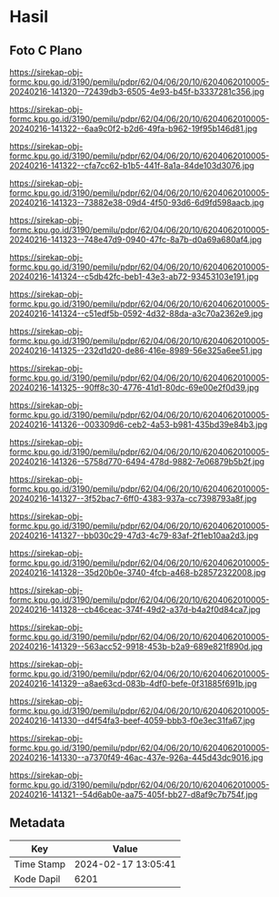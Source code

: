 # Hasil

## Foto C Plano

https://sirekap-obj-formc.kpu.go.id/3190/pemilu/pdpr/62/04/06/20/10/6204062010005-20240216-141320--72439db3-6505-4e93-b45f-b3337281c356.jpg

https://sirekap-obj-formc.kpu.go.id/3190/pemilu/pdpr/62/04/06/20/10/6204062010005-20240216-141322--6aa9c0f2-b2d6-49fa-b962-19f95b146d81.jpg

https://sirekap-obj-formc.kpu.go.id/3190/pemilu/pdpr/62/04/06/20/10/6204062010005-20240216-141322--cfa7cc62-b1b5-441f-8a1a-84de103d3076.jpg

https://sirekap-obj-formc.kpu.go.id/3190/pemilu/pdpr/62/04/06/20/10/6204062010005-20240216-141323--73882e38-09d4-4f50-93d6-6d9fd598aacb.jpg

https://sirekap-obj-formc.kpu.go.id/3190/pemilu/pdpr/62/04/06/20/10/6204062010005-20240216-141323--748e47d9-0940-47fc-8a7b-d0a69a680af4.jpg

https://sirekap-obj-formc.kpu.go.id/3190/pemilu/pdpr/62/04/06/20/10/6204062010005-20240216-141324--c5db42fc-beb1-43e3-ab72-93453103e191.jpg

https://sirekap-obj-formc.kpu.go.id/3190/pemilu/pdpr/62/04/06/20/10/6204062010005-20240216-141324--c51edf5b-0592-4d32-88da-a3c70a2362e9.jpg

https://sirekap-obj-formc.kpu.go.id/3190/pemilu/pdpr/62/04/06/20/10/6204062010005-20240216-141325--232d1d20-de86-416e-8989-56e325a6ee51.jpg

https://sirekap-obj-formc.kpu.go.id/3190/pemilu/pdpr/62/04/06/20/10/6204062010005-20240216-141325--90ff8c30-4776-41d1-80dc-69e00e2f0d39.jpg

https://sirekap-obj-formc.kpu.go.id/3190/pemilu/pdpr/62/04/06/20/10/6204062010005-20240216-141326--003309d6-ceb2-4a53-b981-435bd39e84b3.jpg

https://sirekap-obj-formc.kpu.go.id/3190/pemilu/pdpr/62/04/06/20/10/6204062010005-20240216-141326--5758d770-6494-478d-9882-7e06879b5b2f.jpg

https://sirekap-obj-formc.kpu.go.id/3190/pemilu/pdpr/62/04/06/20/10/6204062010005-20240216-141327--3f52bac7-6ff0-4383-937a-cc7398793a8f.jpg

https://sirekap-obj-formc.kpu.go.id/3190/pemilu/pdpr/62/04/06/20/10/6204062010005-20240216-141327--bb030c29-47d3-4c79-83af-2f1eb10aa2d3.jpg

https://sirekap-obj-formc.kpu.go.id/3190/pemilu/pdpr/62/04/06/20/10/6204062010005-20240216-141328--35d20b0e-3740-4fcb-a468-b28572322008.jpg

https://sirekap-obj-formc.kpu.go.id/3190/pemilu/pdpr/62/04/06/20/10/6204062010005-20240216-141328--cb46ceac-374f-49d2-a37d-b4a2f0d84ca7.jpg

https://sirekap-obj-formc.kpu.go.id/3190/pemilu/pdpr/62/04/06/20/10/6204062010005-20240216-141329--563acc52-9918-453b-b2a9-689e821f890d.jpg

https://sirekap-obj-formc.kpu.go.id/3190/pemilu/pdpr/62/04/06/20/10/6204062010005-20240216-141329--a8ae63cd-083b-4df0-befe-0f31885f691b.jpg

https://sirekap-obj-formc.kpu.go.id/3190/pemilu/pdpr/62/04/06/20/10/6204062010005-20240216-141330--d4f54fa3-beef-4059-bbb3-f0e3ec31fa67.jpg

https://sirekap-obj-formc.kpu.go.id/3190/pemilu/pdpr/62/04/06/20/10/6204062010005-20240216-141330--a7370f49-46ac-437e-926a-445d43dc9016.jpg

https://sirekap-obj-formc.kpu.go.id/3190/pemilu/pdpr/62/04/06/20/10/6204062010005-20240216-141321--54d6ab0e-aa75-405f-bb27-d8af9c7b754f.jpg


## Metadata

| Key        | Value               |
| ---------- | ------------------- |
| Time Stamp | 2024-02-17 13:05:41 |
| Kode Dapil | 6201                |



